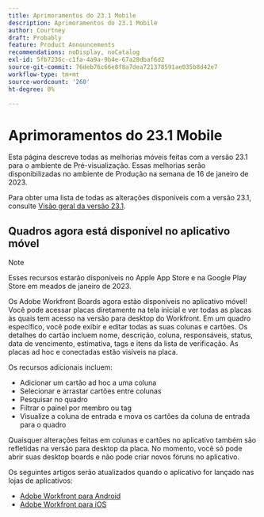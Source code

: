 ```yaml
---
title: Aprimoramentos do 23.1 Mobile
description: Aprimoramentos do 23.1 Mobile
author: Courtney
draft: Probably
feature: Product Announcements
recommendations: noDisplay, noCatalog
exl-id: 5fb7236c-c1fa-4a9a-9b4e-67a28dbaf6d2
source-git-commit: 76deb76c66e8f8a7dea721378591ae035b8d42e7
workflow-type: tm+mt
source-wordcount: '260'
ht-degree: 0%

---
```


# Aprimoramentos do 23.1 Mobile

Esta página descreve todas as melhorias móveis feitas com a versão 23.1 para o ambiente de Pré-visualização. Essas melhorias serão disponibilizadas no ambiente de Produção na semana de 16 de janeiro de 2023.

Para obter uma lista de todas as alterações disponíveis com a versão 23.1, consulte [Visão geral da versão 23.1](/help/quicksilver/product-announcements/product-releases/23.1-release-activity/23-1-release-overview.md).

## Quadros agora está disponível no aplicativo móvel

>[!NOTE]
>
>Esses recursos estarão disponíveis no Apple App Store e na Google Play Store em meados de janeiro de 2023.

Os Adobe Workfront Boards agora estão disponíveis no aplicativo móvel! Você pode acessar placas diretamente na tela inicial e ver todas as placas às quais tem acesso na versão para desktop do Workfront. Em um quadro específico, você pode exibir e editar todas as suas colunas e cartões. Os detalhes do cartão incluem nome, descrição, coluna, responsáveis, status, data de vencimento, estimativa, tags e itens da lista de verificação. As placas ad hoc e conectadas estão visíveis na placa.

Os recursos adicionais incluem:

* Adicionar um cartão ad hoc a uma coluna
* Selecionar e arrastar cartões entre colunas
* Pesquisar no quadro
* Filtrar o painel por membro ou tag
* Visualize a coluna de entrada e mova os cartões da coluna de entrada para o quadro

Quaisquer alterações feitas em colunas e cartões no aplicativo também são refletidas na versão para desktop da placa. No momento, você só pode abrir suas desktop boards e não pode criar novos fóruns no aplicativo.

Os seguintes artigos serão atualizados quando o aplicativo for lançado nas lojas de aplicativos:

* [Adobe Workfront para Android](/help/quicksilver/workfront-basics/mobile-apps/using-the-workfront-mobile-app/workfront-for-android.md)
* [Adobe Workfront para iOS](/help/quicksilver/workfront-basics/mobile-apps/using-the-workfront-mobile-app/workfront-for-ios.md)
